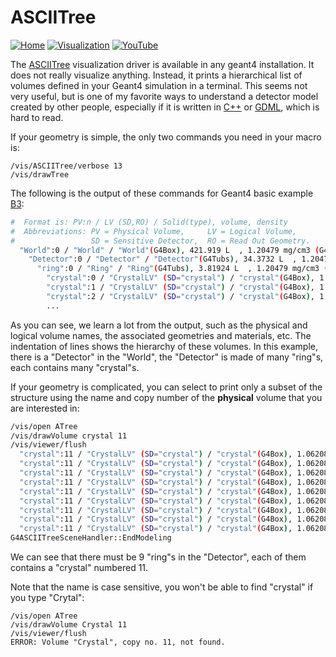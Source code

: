 # ASCIITree

[![Home](https://img.shields.io/badge/Home-blue?style=flat)](../..)
[![Visualization](https://img.shields.io/badge/Visualization-Drivers-orange?style=flat)](..)
[![YouTube](https://img.shields.io/badge/You-Tube-red?style=flat)](https://www.youtube.com/watch?v=Z1p_U5SJN0I&t=60s)

The [ASCIITree][] visualization driver is available in any geant4 installation. It does not really visualize anything. Instead, it prints a hierarchical list of volumes defined in your Geant4 simulation in a terminal. This seems not very useful, but is one of my favorite ways to understand a detector model created by other people, especially if it is written in [C++][] or [GDML][], which is hard to read.

If your geometry is simple, the only two commands you need in your macro is:

```
/vis/ASCIITree/verbose 13
/vis/drawTree
```

The following is the output of these commands for Geant4 basic example [B3][]:

~~~sh
#  Format is: PV:n / LV (SD,RO) / Solid(type), volume, density
#  Abbreviations: PV = Physical Volume,     LV = Logical Volume,
#                 SD = Sensitive Detector,  RO = Read Out Geometry.
  "World":0 / "World" / "World"(G4Box), 421.919 L  , 1.20479 mg/cm3 (G4_AIR)
    "Detector":0 / "Detector" / "Detector"(G4Tubs), 34.3732 L  , 1.20479 mg/cm3 (G4_AIR)
      "ring":0 / "Ring" / "Ring"(G4Tubs), 3.81924 L  , 1.20479 mg/cm3 (G4_AIR)
        "crystal":0 / "CrystalLV" (SD="crystal") / "crystal"(G4Box), 1.06208 dL , 7.4 g/cm3  (Lu2SiO5)
        "crystal":1 / "CrystalLV" (SD="crystal") / "crystal"(G4Box), 1.06208 dL , 7.4 g/cm3  (Lu2SiO5)
        "crystal":2 / "CrystalLV" (SD="crystal") / "crystal"(G4Box), 1.06208 dL , 7.4 g/cm3  (Lu2SiO5)
        ...
~~~

As you can see, we learn a lot from the output, such as the physical and logical volume names, the associated geometries and materials, etc. The indentation of lines shows the hierarchy of these volumes. In this example, there is a "Detector" in the "World", the "Detector" is made of many "ring"s, each contains many "crystal"s.

If your geometry is complicated, you can select to print only a subset of the structure using the name and copy number of the **physical** volume that you are interested in:

~~~sh
/vis/open ATree
/vis/drawVolume crystal 11
/vis/viewer/flush
  "crystal":11 / "CrystalLV" (SD="crystal") / "crystal"(G4Box), 1.06208 dL , 7.4 g/cm3  (Lu2SiO5)
  "crystal":11 / "CrystalLV" (SD="crystal") / "crystal"(G4Box), 1.06208 dL , 7.4 g/cm3  (Lu2SiO5)
  "crystal":11 / "CrystalLV" (SD="crystal") / "crystal"(G4Box), 1.06208 dL , 7.4 g/cm3  (Lu2SiO5)
  "crystal":11 / "CrystalLV" (SD="crystal") / "crystal"(G4Box), 1.06208 dL , 7.4 g/cm3  (Lu2SiO5)
  "crystal":11 / "CrystalLV" (SD="crystal") / "crystal"(G4Box), 1.06208 dL , 7.4 g/cm3  (Lu2SiO5)
  "crystal":11 / "CrystalLV" (SD="crystal") / "crystal"(G4Box), 1.06208 dL , 7.4 g/cm3  (Lu2SiO5)
  "crystal":11 / "CrystalLV" (SD="crystal") / "crystal"(G4Box), 1.06208 dL , 7.4 g/cm3  (Lu2SiO5)
  "crystal":11 / "CrystalLV" (SD="crystal") / "crystal"(G4Box), 1.06208 dL , 7.4 g/cm3  (Lu2SiO5)
  "crystal":11 / "CrystalLV" (SD="crystal") / "crystal"(G4Box), 1.06208 dL , 7.4 g/cm3  (Lu2SiO5)
G4ASCIITreeSceneHandler::EndModeling
~~~

We can see that there must be 9 "ring"s in the "Detector", each of them contains a "crystal" numbered 11.

Note that the name is case sensitive, you won't be able to find "crystal" if you type "Crytal":

~~~
/vis/open ATree
/vis/drawVolume Crystal 11
/vis/viewer/flush
ERROR: Volume "Crystal", copy no. 11, not found.
~~~

[ASCIITree]:http://geant4-userdoc.web.cern.ch/geant4-userdoc/UsersGuides/ForApplicationDeveloper/html/Visualization/visdrivers.html#visualization-of-detector-geometry-tree
[B3]: https://github.com/Geant4/geant4/tree/master/examples/basic/B3
[C++]: https://geant4-userdoc.web.cern.ch/UsersGuides/ForApplicationDeveloper/html/Detector/Geometry/geomSolids.html#constructed-solid-geometry-csg-solids
[GDML]: https://geant4-userdoc.web.cern.ch/UsersGuides/ForApplicationDeveloper/html/Detector/Geometry/geomXML.html
